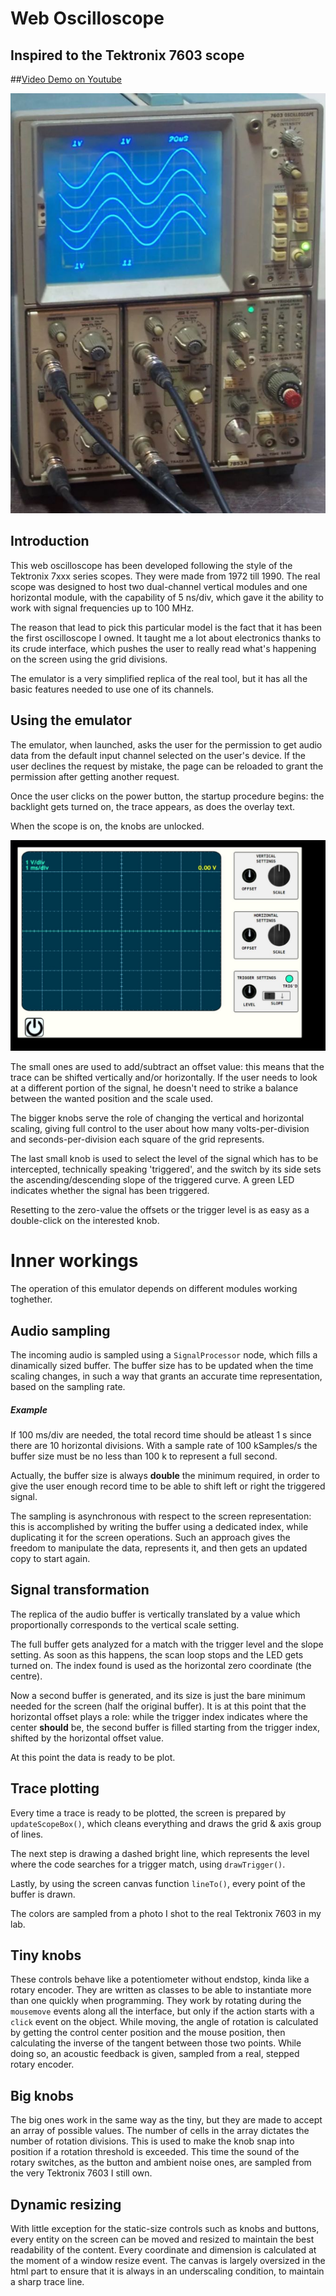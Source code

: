 # Web Oscilloscope
## Inspired to the Tektronix 7603 scope

##[Video Demo on Youtube](https://youtu.be/Xsd_C1Tucyw)





![Screenshot](etc/Tektronix7603.jpg)

## Introduction
This web oscilloscope has been developed following the style of the Tektronix 7xxx series scopes. They were made from 1972 till 1990.
The real scope was designed to host two dual-channel vertical modules and one horizontal module, with the capability of 5 ns/div, which gave it the ability to work with signal frequencies up to 100 MHz.

The reason that lead to pick this particular model is the fact that it has been the first oscilloscope I owned. It taught me a lot about electronics thanks to its crude interface, which pushes the user to really read what's happening on the screen using the grid divisions.

The emulator is a very simplified replica of the real tool, but it has all the basic features needed to use one of its channels.

## Using the emulator
The emulator, when launched, asks the user for the permission to get audio data from the default input channel selected on the user's device. If the user declines the request by mistake, the page can be reloaded to grant the permission after getting another request.

Once the user clicks on the power button, the startup procedure begins: the backlight gets turned on, the trace appears, as does the overlay text.

When the scope is on, the knobs are unlocked.

![Screenshot](etc/UI.jpeg)

The small ones are used to add/subtract an offset value: this means that the trace can be shifted vertically and/or horizontally. If the user needs to look at a different portion of the signal, he doesn't need to strike a balance between the wanted position and the scale used.

The bigger knobs serve the role of changing the vertical and horizontal scaling, giving full control to the user about how many volts-per-division and seconds-per-division each square of the grid represents.

The last small knob is used to select the level of the signal which has to be intercepted, technically speaking 'triggered', and the switch by its side sets the ascending/descending slope of the triggered curve.
A green LED indicates whether the signal has been triggered.

Resetting to the zero-value the offsets or the trigger level is as easy as a double-click on the interested knob.

# Inner workings
The operation of this emulator depends on different modules working toghether.

## Audio sampling
The incoming audio is sampled using a ```SignalProcessor``` node, which fills a dinamically sized buffer. The buffer size has to be updated when the time scaling changes, in such a way that grants an accurate time representation, based on the sampling rate. 

##### Example
If 100 ms/div are needed, the total record time should be atleast 1 s since there are 10 horizontal divisions. With a sample rate of 100 kSamples/s the buffer size must be no less than 100 k to represent a full second.

Actually, the buffer size is always **double** the minimum required, in order to give the user enough record time to be able to shift left or right the triggered signal.

The sampling is asynchronous with respect to the screen representation: this is accomplished by writing the buffer using a dedicated index, while duplicating it for the screen operations. Such an approach gives the freedom to manipulate the data, represents it, and then gets an updated copy to start again.

## Signal transformation
The replica of the audio buffer is vertically translated by a value which proportionally corresponds to the vertical scale setting.

The full buffer gets analyzed for a match with the trigger level and the slope setting. As soon as this happens, the scan loop stops and the LED gets turned on. The index found is used as the horizontal zero coordinate (the centre).

Now a second buffer is generated, and its size is just the bare minimum needed for the screen (half the original buffer). 
It is at this point that the horizontal offset plays a role: while the trigger index indicates where the center **should** be, the second buffer is filled starting from the trigger index, shifted by the horizontal offset value.

At this point the data is ready to be plot.

## Trace plotting
Every time a trace is ready to be plotted, the screen is prepared by ```updateScopeBox()```, which cleans everything and draws the grid & axis group of lines.

The next step is drawing a dashed bright line, which represents the level where the code searches for a trigger match, using ```drawTrigger()```.

Lastly, by using the screen canvas function ```lineTo()```, every point of the buffer is drawn.

The colors are sampled from a photo I shot to the real Tektronix 7603 in my lab.

## Tiny knobs
These controls behave like a potentiometer without endstop, kinda like a rotary encoder. They are written as classes to be able to instantiate more than one quickly when programming. They work by rotating during the ```mousemove``` events along all the interface, but only if the action starts with a ```click``` event on the object. While moving, the angle of rotation is calculated by getting the control center position and the mouse position, then calculating the inverse of the tangent between those two points.
While doing so, an acoustic feedback is given, sampled from a real, stepped rotary encoder.

## Big knobs
The big ones work in the same way as the tiny, but they are made to accept an array of possible values. The number of cells in the array dictates the number of rotation divisions. This is used to make the knob snap into position if a rotation threshold is exceeded.
This time the sound of the rotary switches, as the button and ambient noise ones, are sampled from the very Tektronix 7603 I still own.

## Dynamic resizing
With little exception for the static-size controls such as knobs and buttons, every entity on the screen can be moved and resized to maintain the best readability of the content. Every coordinate and dimension is calculated at the moment of a window resize event.
The canvas is largely oversized in the html part to ensure that it is always in an underscaling condition, to maintain a sharp trace line.
